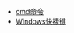 * [cmd命令](./Content/Article/运维与部署/Windows/cmd命令.md)
* [Windows快捷键](./Content/Article/运维与部署/Windows/Windows快捷键.md)